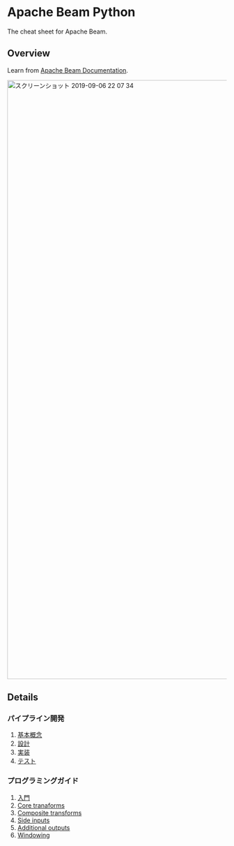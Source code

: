 # Apache Beam Python
The cheat sheet for Apache Beam.

## Overview
Learn from [Apache Beam Documentation](https://beam.apache.org/documentation/).

<img width="1373" alt="スクリーンショット 2019-09-06 22 07 34" src="https://user-images.githubusercontent.com/44774033/64430235-cd81a700-d0f2-11e9-8020-64b1b387b3ec.png">

## Details
### パイプライン開発
1. [基本概念](https://esa-pages.io/p/sharing/13096/posts/24/0bafaf4767489a64ce44.html)
2. [設計](https://esa-pages.io/p/sharing/13096/posts/25/81634fe6d2a8fe3e2f6b.html)
3. [実装](https://esa-pages.io/p/sharing/13096/posts/26/74c7f1e034e71d16bf28.html)
4. [テスト](https://esa-pages.io/p/sharing/13096/posts/28/e00e0f9ed5434d0d9aac.html)

### プログラミングガイド
1. [入門](https://esa-pages.io/p/sharing/13096/posts/29/41e0f5fa1c8d3215b06f.html)
2. [Core tranaforms](https://esa-pages.io/p/sharing/13096/posts/30/41dfd02628e0efcee61f.html)
3. [Composite transforms](https://esa-pages.io/p/sharing/13096/posts/31/b84e10786c498c98b96c.html)
4. [Side inputs](https://esa-pages.io/p/sharing/13096/posts/32/139515b3327d8dc9686e.html)
5. [Additional outputs](https://esa-pages.io/p/sharing/13096/posts/33/7dd233f489656ed65c04.html)
6. [Windowing](https://esa-pages.io/p/sharing/13096/posts/34/fedfd558676268589efc.html)
